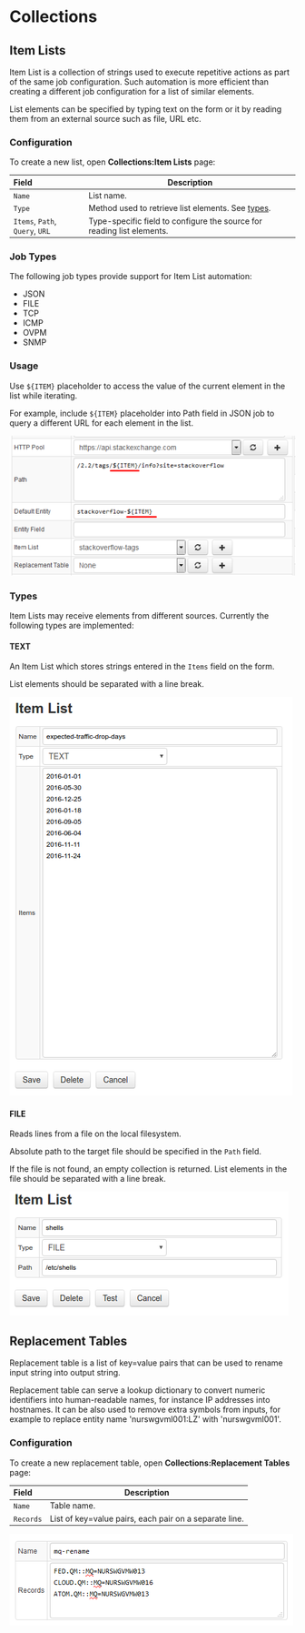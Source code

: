 # Collections

## Item Lists

Item List is a collection of strings used to execute repetitive actions as part of the same job configuration. Such automation is more efficient than creating a different job configuration for a list of similar elements.

List elements can be specified by typing text on the form or it by reading them from an external source such as file, URL etc.

### Configuration

To create a new list, open **Collections:Item Lists** page:

**Field** | **Description**
| :---- | ----- |
 `Name` | List name.
 `Type` | Method used to retrieve list elements. See [types](#types).
 `Items`, `Path`, `Query`, `URL` | Type-specific field to configure the source for reading list elements.
 
### Job Types

The following job types provide support for Item List automation:

* JSON
* FILE
* TCP
* ICMP
* OVPM
* SNMP
 
### Usage

Use `${ITEM}` placeholder to access the value of the current element in the list while iterating.

For example, include `${ITEM}` placeholder into Path field in JSON job to query a different URL for each element in the list. 

![Item List Example](item-list.png)

### Types

Item Lists may receive elements from different sources. Currently the following types are implemented:

#### TEXT

An Item List which stores strings entered in the `Items` field on the form. 

List elements should be separated with a line break.

![TEXT Type](collection_text_type.png)

#### FILE

Reads lines from a file on the local filesystem. 

Absolute path to the target file should be specified in the `Path` field. 

If the file is not found, an empty collection is returned. List elements in the file should be separated with a line break.

![FILE Type](collection_file_type.png)

## Replacement Tables

Replacement table is a list of key=value pairs that can be used to rename input string into output string. 

Replacement table can serve a lookup dictionary to convert numeric identifiers into human-readable names, for instance IP addresses into hostnames. It can be also used to remove extra symbols from inputs, for example to replace entity name 'nurswgvml001:LZ' with 'nurswgvml001'.

### Configuration

To create a new replacement table, open **Collections:Replacement Tables** page:

**Field** | **Description**
| :---- | ----- |
 `Name` | Table name.
 `Records` | List of key=value pairs, each pair on a separate line.
 
 ![Replacement Table Example](replacement-table.png)
